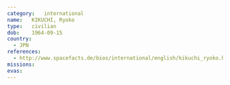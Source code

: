 ```yaml
---
category:	international
name:	KIKUCHI, Ryoko
type:	civilian
dob:	1964-09-15
country:
  - JPN
references:
  - http://www.spacefacts.de/bios/international/english/kikuchi_ryoko.htm
missions:
evas:
---
```


